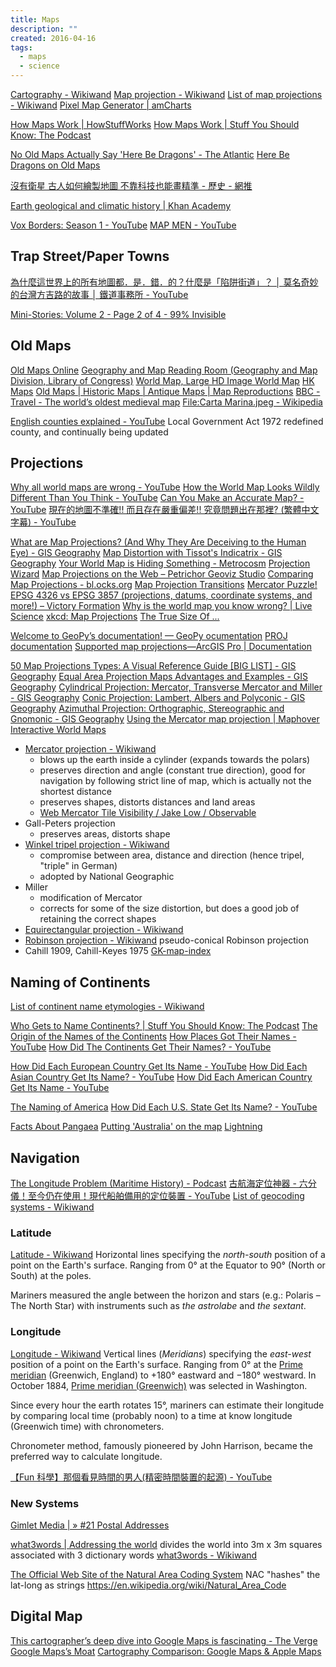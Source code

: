 ```yaml
---
title: Maps
description: ""
created: 2016-04-16
tags:
  - maps
  - science
---
```


[Cartography - Wikiwand](https://www.wikiwand.com/en/Cartography)
[Map projection - Wikiwand](https://www.wikiwand.com/en/Map_projection)
[List of map projections - Wikiwand](https://www.wikiwand.com/en/List_of_map_projections)
[Pixel Map Generator | amCharts](http://pixelmap.amcharts.com/#)

[How Maps Work | HowStuffWorks](http://science.howstuffworks.com/environmental/earth/geophysics/map.htm/printable)
[How Maps Work | Stuff You Should Know: The Podcast](http://www.stuffyoushouldknow.com/podcasts/maps-work/)

[No Old Maps Actually Say 'Here Be Dragons' - The Atlantic](http://www.theatlantic.com/technology/archive/2013/12/no-old-maps-actually-say-here-be-dragons/282267/)
[Here Be Dragons on Old Maps](http://www.maphist.nl/extra/herebedragons.html)

[沒有衛星 古人如何繪製地圖 不靠科技也能畫精準 - 歷史 - 網推](https://www.chinatimes.com/hottopic/20220924002028-260812?chdtv)

[Earth geological and climatic history | Khan Academy](https://www.khanacademy.org/science/cosmology-and-astronomy/earth-history-topic)

[Vox Borders: Season 1 - YouTube](https://www.youtube.com/playlist?list=PLJ8cMiYb3G5eYGt47YpJcNhILyYLmV-tW)
[MAP MEN - YouTube](https://www.youtube.com/playlist?list=PLfxy4_sBQdxy3A2lvl-y3qWTeJEbC_QCp)

## Trap Street/Paper Towns

[為什麼這世界上的所有地圖都．是．錯．的？什麼是「陷阱街道」？ │ 莫名奇妙的台灣方吉路的故事 │ 鐵道事務所 - YouTube](https://www.youtube.com/watch?v=18EAC45B7eE)

[Mini-Stories: Volume 2 - Page 2 of 4 - 99% Invisible](https://99percentinvisible.org/episode/mini-stories-volume-2/2/)

## Old Maps

[Old Maps Online](http://www.oldmapsonline.org/)
[Geography and Map Reading Room (Geography and Map Division, Library of Congress)](http://www.loc.gov/rr/geogmap/)
[World Map, Large HD Image World Map](https://www.mapsofworld.com/world-map-image.html)
[HK Maps](http://www.hkmaps.hk/)
[Old Maps | Historic Maps | Antique Maps | Map Reproductions](http://www.mapsofthepast.com/)
[BBC - Travel - The world’s oldest medieval map](http://www.bbc.com/travel/gallery/20190324-the-worlds-oldest-medieval-map)
[File:Carta Marina.jpeg - Wikipedia](https://en.wikipedia.org/wiki/File:Carta_Marina.jpeg)

[English counties explained - YouTube](https://www.youtube.com/watch?v=hCc0OsyMbQk) Local Government Act 1972 redefined county, and continually being updated

## Projections

[Why all world maps are wrong - YouTube](https://www.youtube.com/watch?v=kIID5FDi2JQ)
[How the World Map Looks Wildly Different Than You Think - YouTube](https://www.youtube.com/watch?v=lPNrtjboISg)
[Can You Make an Accurate Map? - YouTube](https://www.youtube.com/watch?v=8I_VpC6IuJs)
[現在的地圖不準確!! 而且存在嚴重偏差!! 究竟問題出在那裡? (繁體中文字幕) - YouTube](https://www.youtube.com/watch?v=I7JYtHafvfU)

[What are Map Projections? (And Why They Are Deceiving to the Human Eye) - GIS Geography](https://gisgeography.com/map-projections/)
[Map Distortion with Tissot's Indicatrix - GIS Geography](https://gisgeography.com/map-distortion-tissots-indicatrix/)
[Your World Map is Hiding Something - Metrocosm](http://metrocosm.com/mercator/)
[Projection Wizard](http://projectionwizard.org/)
[Map Projections on the Web – Petrichor Geoviz Studio](https://petrichor.studio/2018/06/29/map-projections-in-the-web/)
[Comparing Map Projections - bl.ocks.org](https://bl.ocks.org/syntagmatic/ba569633d51ebec6ec6e)
[Map Projection Transitions](https://www.jasondavies.com/maps/transition/)
[Mercator Puzzle!](http://hive.sewanee.edu/ldale/maps/10/06-LOCAL.html)
[EPSG 4326 vs EPSG 3857 (projections, datums, coordinate systems, and more!) – Victory Formation](http://lyzidiamond.com/posts/4326-vs-3857)
[Why is the world map you know wrong? | Live Science](https://www.livescience.com/why-flat-world-maps-wrong)
[xkcd: Map Projections](https://xkcd.com/977/)
[The True Size Of ...](https://thetruesize.com/)

[Welcome to GeoPy’s documentation! — GeoPy ocumentation](https://geopy.readthedocs.io/en/stable/)
[PROJ documentation](https://proj.org/index.html)
[Supported map projections—ArcGIS Pro | Documentation](https://pro.arcgis.com/en/pro-app/help/mapping/properties/list-of-supported-map-projections.htm)

[50 Map Projections Types: A Visual Reference Guide [BIG LIST] - GIS Geography](https://gisgeography.com/map-projection-types/)
[Equal Area Projection Maps Advantages and Examples - GIS Geography](https://gisgeography.com/equal-area-projection-maps/)
[Cylindrical Projection: Mercator, Transverse Mercator and Miller - GIS Geography](https://gisgeography.com/cylindrical-projection/)
[Conic Projection: Lambert, Albers and Polyconic - GIS Geography](https://gisgeography.com/conic-projection-lambert-albers-polyconic/)
[Azimuthal Projection: Orthographic, Stereographic and Gnomonic - GIS Geography](https://gisgeography.com/azimuthal-projection-orthographic-stereographic-gnomonic/)
[Using the Mercator map projection | Maphover Interactive World Maps](http://maphover.com.au/mercator-map-projection/)

- [Mercator projection - Wikiwand](https://www.wikiwand.com/en/Mercator_projection)
  - blows up the earth inside a cylinder (expands towards the polars)
  - preserves direction and angle (constant true direction), good for navigation by following strict line of map, which is actually not the shortest distance
  - preserves shapes, distorts distances and land areas
  - [Web Mercator Tile Visibility / Jake Low / Observable](https://observablehq.com/@jake-low/web-mercator-tile-visibility)
- Gall-Peters projection
  - preserves areas, distorts shape
- [Winkel tripel projection - Wikiwand](https://www.wikiwand.com/en/Winkel_tripel_projection)
  - compromise between area, distance and direction (hence tripel, "triple" in German)
  - adopted by National Geographic
- Miller
  - modification of Mercator
  - corrects for some of the size distortion, but does a good job of retaining the correct shapes
- [Equirectangular projection - Wikiwand](https://www.wikiwand.com/en/Equirectangular_projection)
- [Robinson projection - Wikiwand](https://www.wikiwand.com/en/Robinson_projection)
  pseudo-conical Robinson projection
- Cahill 1909, Cahill-Keyes 1975
  [GK-map-index](http://www.genekeyes.com/MENUS/GK-map-index.html)

## Naming of Continents

[List of continent name etymologies - Wikiwand](https://www.wikiwand.com/en/List_of_continent_name_etymologies)

[Who Gets to Name Continents? | Stuff You Should Know: The Podcast](http://www.stuffyoushouldknow.com/podcasts/who-gets-to-name-continents/)
[The Origin of the Names of the Continents](http://www.todayifoundout.com/index.php/2013/05/the-origin-of-the-names-of-the-continents/)
[How Places Got Their Names - YouTube](https://www.youtube.com/playlist?list=PLYMb6ZCMuRIE-j5NoHOjgLiJ7IeEGN2M_)
[How Did The Continents Get Their Names? - YouTube](https://www.youtube.com/watch?v=Q7yfhIKyoRg&t=60s)

[How Did Each European Country Get Its Name - YouTube](https://www.youtube.com/watch?v=C7PwGdbGtFU)
[How Did Each Asian Country Get Its Name? - YouTube](https://www.youtube.com/watch?v=T6SbEtaC6W0)
[How Did Each American Country Get Its Name - YouTube](https://www.youtube.com/watch?v=G1s730BjK7M)

[The Naming of America](http://www.uhmc.sunysb.edu/surgery/america.html)
[How Did Each U.S. State Get Its Name? - YouTube](https://www.youtube.com/watch?v=I2Q7RJmvkcE)

[Facts About Pangaea](http://www.livescience.com/38218-facts-about-pangaea.html)
[Putting 'Australia' on the map](http://theconversation.com/putting-australia-on-the-map-29816)
[Lightning](http://www.lightningup.org/)

## Navigation

[The Longitude Problem (Maritime History) - Podcast](http://www.cmpod.net/marine-navigation-scilly-islands-disaster/)
[古航海定位神器 - 六分儀！至今仍在使用！現代船舶備用的定位裝置 - YouTube](https://www.youtube.com/watch?v=HEjQ1RslEqg)
[List of geocoding systems - Wikiwand](https://www.wikiwand.com/en/List_of_geocoding_systems)

### Latitude

[Latitude - Wikiwand](http://www.wikiwand.com/en/Latitude)
Horizontal lines specifying the _north-south_ position of a point on the Earth's surface.
Ranging from 0° at the Equator to 90° (North or South) at the poles.

Mariners measured the angle between the horizon and stars (e.g.: Polaris – The North Star) with instruments such as _the astrolabe_ and _the sextant_.

### Longitude

[Longitude - Wikiwand](http://www.wikiwand.com/en/Longitude)
Vertical lines (_Meridians_) specifying the _east-west_ position of a point on the Earth's surface.
Ranging from 0° at the [Prime meridian](https://www.wikiwand.com/en/Prime_meridian) (Greenwich, England) to +180° eastward and −180° westward.
In October 1884, [Prime meridian (Greenwich)](<https://www.wikiwand.com/en/Prime_meridian_(Greenwich)>) was selected in Washington.

Since every hour the earth rotates 15°, mariners can estimate their longitude by comparing local time (probably noon) to a time at know longitude (Greenwich time) with chronometers.

Chronometer method, famously pioneered by John Harrison, became the preferred way to calculate longitude.

[【Fun 科學】那個看見時間的男人(精密時間裝置的起源) - YouTube](https://www.youtube.com/watch?v=TRjxEd2AH9E)

### New Systems

[Gimlet Media | » #21 Postal Addresses](https://gimletmedia.com/episode/21-postal-addresses/)

[what3words | Addressing the world](https://map.what3words.com/) divides the world into 3m x 3m squares associated with 3 dictionary words
[what3words - Wikiwand](https://www.wikiwand.com/en/What3words)

[The Official Web Site of the Natural Area Coding System](http://www.nacgeo.com/nacsite/) NAC "hashes" the lat-long as strings
https://en.wikipedia.org/wiki/Natural_Area_Code

## Digital Map

[This cartographer’s deep dive into Google Maps is fascinating - The Verge](https://www.theverge.com/2017/12/24/16801334/google-maps-justin-obeirne-cartographer-apple-waymo)
[Google Maps’s Moat](https://www.justinobeirne.com/google-maps-moat)
[Cartography Comparison: Google Maps & Apple Maps](https://www.justinobeirne.com/cartography-comparison)
